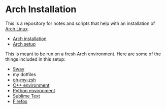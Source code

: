 # Arch Installation

This is a repository for notes and scripts that help with an installation of [Arch Linux][arch].

- [Arch installation][archinstall]
- [Arch setup][archsetup]

This is meant to be run on a fresh Arch environment. Here are some of the things included in this setup:

- [Sway][sway]
- my dotfiles
- [oh-my-zsh][omz]
- [C++ environment][cpp]
- [Python environment][python]
- [Sublime Text][subl]
- [Firefox][firefox]

<!-- links -->
[arch]:https://www.archlinux.org/
[archinstall]:./install.md
[archsetup]:./setup.md
[sway]:https://swaywm.org/
[omz]:https://ohmyz.sh/
[cpp]:https://en.wikipedia.org/wiki/C%2B%2B
[python]:https://www.python.org/
[subl]:https://www.sublimetext.com/
[firefox]:https://www.mozilla.org/en-US/firefox/new/
